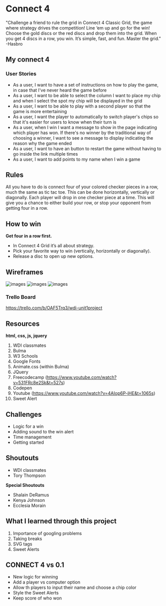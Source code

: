 # Connect 4

"Challenge a friend to rule the grid in Connect 4 Classic Grid, the game where strategy drives the competition! Line ‘em up and go for the win! Choose the gold discs or the red discs and drop them into the grid. When you get 4 discs in a row, you win. It’s simple, fast, and fun. Master the grid." -Hasbro

## My connect 4

### User Stories
- As a user, I want to have a set of instructions on how to play the game, in case that I've never heard the game before
- As a user, I want to be able to select the column I want to place my chip and when I select the spot my chip will be displayed in the grid
- As a user, I want to be able to play with a second player so that the game is more entertaining
- As a user, I want the player to automatically to switch player's chips so that it's easier for users to know when their turn is
- As a user, when I win I want a message to show in the page indicating which player has won. If there's no winner by the traditional way of choosing a winner, I want to see a message to display indicating the reason why the game ended
- As a user, I want to have an button to restart the game without having to go inside the link multiple times
- As a user, I want to add points to my name when I win a game

## Rules

All you have to do is connect four of your colored checker pieces in a row, much the same as tic tac toe. This can be done horizontally, vertically or diagonally. Each player will drop in one checker piece at a time. This will give you a chance to either build your row, or stop your opponent from getting four in a row.

## How to win
**Get four in a row first.**
- In Connect 4 Grid it’s all about strategy.
- Pick your favorite way to win (vertically, horizontally or diagonally).
- Release a disc to open up new options.

## Wireframes 

![images](/images/splashpage.JPG)
![images](/images/modal.JPG)
![images](/images/gamepage.JPG)

### Trello Board

  https://trello.com/b/OAF5Trq3/wdi-unit1project

## Resources
**html, css, js, jquery**
1.  WDI classmates
2.  Bulma
3. W3 Schools
4. Google Fonts
5. Animate.css (within Bulma)
6. JQuery
7. Freecodecamp (https://www.youtube.com/watch?v=531FRc8e2Sk&t=527s)
8. Codepen 
9. Youtube (https://www.youtube.com/watch?v=4AIop6P-jHE&t=1065s)
10. Sweet Alert

## Challenges
- Logic for a win 
- Adding sound to the win alert 
- Time management 
- Getting started

## Shoutouts

- WDI classmates
- Tory Thompson 

**Special Shoutouts**
- Shalain DeRamus
- Kenya Johnson
- Ecclesia Morain

## What I learned through this project 

1. Importance of googling problems
2. Taking breaks
3. SVG tags
4. Sweet Alerts

## CONNECT 4 vs 0.1

- New logic for winning
- Add a player vs computer option
- Allow th players to input their name and choose a chip color
- Style the Sweet Alerts
- Keep score of who won


